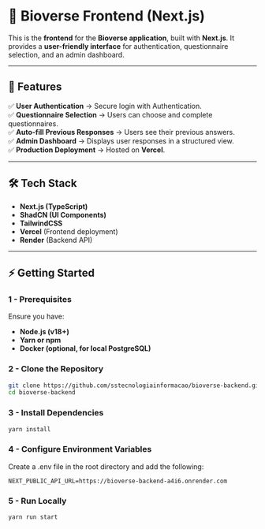 # 🚀 Bioverse Frontend (Next.js)

This is the **frontend** for the **Bioverse application**, built with **Next.js**.
It provides a **user-friendly interface** for authentication, questionnaire selection, and an admin dashboard.

---

## 📌 Features
✅ **User Authentication** → Secure login with Authentication.  
✅ **Questionnaire Selection** → Users can choose and complete questionnaires.  
✅ **Auto-fill Previous Responses** → Users see their previous answers.  
✅ **Admin Dashboard** → Displays user responses in a structured view.  
✅ **Production Deployment** → Hosted on **Vercel**.  

---

## 🛠️ Tech Stack
- **Next.js (TypeScript)**
- **ShadCN (UI Components)**
- **TailwindCSS**
- **Vercel** (Frontend deployment)
- **Render** (Backend API)

---

## ⚡ Getting Started

### 1 - Prerequisites
Ensure you have:
- **Node.js (v18+)**
- **Yarn or npm**
- **Docker (optional, for local PostgreSQL)**

### 2 - Clone the Repository
```sh
git clone https://github.com/sstecnologiainformacao/bioverse-backend.git
cd bioverse-backend
```

### 3 - Install Dependencies
```sh
yarn install
```

### 4 - Configure Environment Variables
Create a .env file in the root directory and add the following:
```
NEXT_PUBLIC_API_URL=https://bioverse-backend-a4i6.onrender.com
```
### 5 -  Run Locally

```
yarn run start
```

